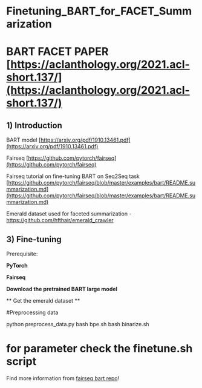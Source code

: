 # Finetuning_BART_for_FACET_Summarization

# BART FACET PAPER [https://aclanthology.org/2021.acl-short.137/](https://aclanthology.org/2021.acl-short.137/)

## 1) Introduction

BART model [https://arxiv.org/pdf/1910.13461.pdf](https://arxiv.org/pdf/1910.13461.pdf)

Fairseq [https://github.com/pytorch/fairseq](https://github.com/pytorch/fairseq)

Fairseq tutorial on fine-tuning BART on Seq2Seq task [https://github.com/pytorch/fairseq/blob/master/examples/bart/README.summarization.md](https://github.com/pytorch/fairseq/blob/master/examples/bart/README.summarization.md)

Emerald dataset used for faceted summarization - https://github.com/hfthair/emerald_crawler


## 3) Fine-tuning

Prerequisite:

**PyTorch**

**Fairseq** 

**Download the pretrained BART large model**

** Get the emerald dataset **

#Preprocessing data

  python preprocess_data.py
	bash bpe.sh
	bash binarize.sh

# for parameter check the finetune.sh script 



Find more information from [fairseq bart repo](https://github.com/pytorch/fairseq/tree/master/examples/bart)!
